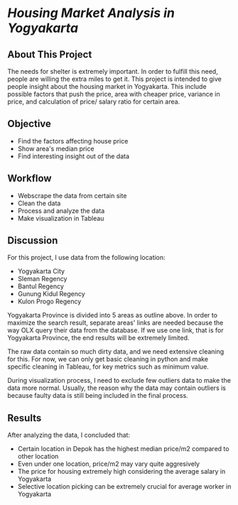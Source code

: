 # _**Housing Market Analysis in Yogyakarta**_

## About This Project

The needs for shelter is extremely important. In order to fulfill this need, people are willing the extra miles to get it. This project is intended to give people insight about the housing market in Yogyakarta. This include possible factors that push the price, area with cheaper price, variance in price, and calculation of price/ salary ratio for certain area.

## Objective

- Find the factors affecting house price
- Show area's median price
- Find interesting insight out of the data

## Workflow

- Webscrape the data from certain site
- Clean the data
- Process and analyze the data
- Make visualization in Tableau

## Discussion

For this project, I use data from the following location:

- Yogyakarta City
- Sleman Regency
- Bantul Regency
- Gunung Kidul Regency
- Kulon Progo Regency

Yogyakarta Province is divided into 5 areas as outline above. In order to maximize the search result, separate areas' links are needed because the way OLX query their data from the database. If we use one link, that is for Yogyakarta Province, the end results will be extremely limited.

The raw data contain so much dirty data, and we need extensive cleaning for this. For now, we can only get basic cleaning in python and make specific cleaning in Tableau, for key metrics such as minimum value.

During visualization process, I need to exclude few outliers data to make the data more normal. Usually, the reason why the data may contain outliers is because faulty data is still being included in the final process.

## Results

After analyzing the data, I concluded that:

- Certain location in Depok has the highest median price/m2 compared to other location
- Even under one location, price/m2 may vary quite aggresively
- The price for housing extremely high considering the average salary in Yogyakarta
- Selective location picking can be extremely crucial for average worker in Yogyakarta
